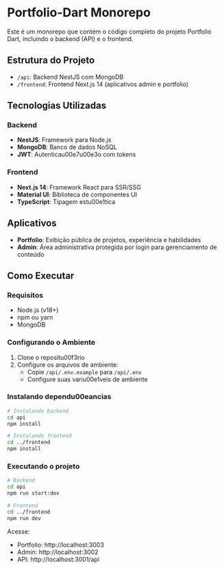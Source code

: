 # Portfolio-Dart Monorepo

Este é um monorepo que contém o código completo do projeto Portfolio Dart, incluindo o backend (API) e o frontend.


## Estrutura do Projeto

- `/api`: Backend NestJS com MongoDB
- `/frontend`: Frontend Next.js 14 (aplicativos admin e portfolio)

## Tecnologias Utilizadas

### Backend
- **NestJS**: Framework para Node.js
- **MongoDB**: Banco de dados NoSQL
- **JWT**: Autenticau00e7u00e3o com tokens

### Frontend
- **Next.js 14**: Framework React para SSR/SSG
- **Material UI**: Biblioteca de componentes UI
- **TypeScript**: Tipagem estu00e1tica

## Aplicativos

- **Portfolio**: Exibição pública de projetos, experiência e habilidades
- **Admin**: Área administrativa protegida por login para gerenciamento de conteúdo

## Como Executar

### Requisitos
- Node.js (v18+)
- npm ou yarn
- MongoDB

### Configurando o Ambiente

1. Clone o repositu00f3rio
2. Configure os arquivos de ambiente:
   - Copie `/api/.env.example` para `/api/.env`
   - Configure suas variu00e1veis de ambiente

### Instalando dependu00eancias

```bash
# Instalando backend
cd api
npm install

# Instalando frontend
cd ../frontend
npm install
```

### Executando o projeto

```bash
# Backend
cd api
npm run start:dev

# Frontend
cd ../frontend
npm run dev
```

Acesse:
- Portfolio: http://localhost:3003
- Admin: http://localhost:3002
- API: http://localhost:3001/api
